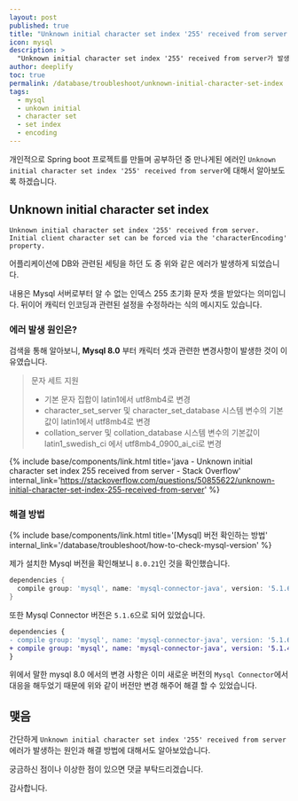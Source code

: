 ```yaml
---
layout: post
published: true
title: "Unknown initial character set index '255' received from server 에러"
icon: mysql
description: >
  "Unknown initial character set index '255' received from server가 발생하는 원인과 해결 방법에 대해서 소개합니다."
author: deeplify
toc: true
permalink: /database/troubleshoot/unknown-initial-character-set-index
tags:
  - mysql
  - unkown initial
  - character set
  - set index
  - encoding
---
```


개인적으로 Spring boot 프로젝트를 만들며 공부하던 중 만나게된 에러인 `Unknown initial character set index '255' received from server`에 대해서 알아보도록 하겠습니다.

## Unknown initial character set index

```text
Unknown initial character set index '255' received from server.
Initial client character set can be forced via the 'characterEncoding' property.
```

어플리케이션에 DB와 관련된 세팅을 하던 도 중 위와 같은 에러가 발생하게 되었습니다.

내용은 Mysql 서버로부터 알 수 없는 인덱스 255 초기화 문자 셋을 받았다는 의미입니다. 뒤이어 캐릭터 인코딩과 관련된 설정을 수정하라는 식의 메시지도 있습니다.

### 에러 발생 원인은?

검색을 통해 알아보니, **Mysql 8.0** 부터 캐릭터 셋과 관련한 변경사항이 발생한 것이 이유였습니다.

> 문자 세트 지원
> - 기본 문자 집합이 latin1에서 utf8mb4로 변경
> - character_set_server 및 character_set_database 시스템 변수의 기본값이 latin1에서 utf8mb4로 변경
> - collation_server 및 collation_database 시스템 변수의 기본값이 latin1_swedish_ci 에서 utf8mb4_0900_ai_ci로 변경

{% include base/components/link.html title='java - Unknown initial character set index 255 received from server - Stack Overflow' internal_link='https://stackoverflow.com/questions/50855622/unknown-initial-character-set-index-255-received-from-server' %}

### 해결 방법

{% include base/components/link.html title='[Mysql] 버전 확인하는 방법' internal_link='/database/troubleshoot/how-to-check-mysql-version' %}

제가 설치한 Mysql 버전을 확인해보니 `8.0.21`인 것을 확인했습니다.

```gradle
dependencies {
  compile group: 'mysql', name: 'mysql-connector-java', version: '5.1.6'
}
```

또한 Mysql Connector 버전은 `5.1.6`으로 되어 있었습니다.

```diff
dependencies {
- compile group: 'mysql', name: 'mysql-connector-java', version: '5.1.6'
+ compile group: 'mysql', name: 'mysql-connector-java', version: '5.1.44'
}
```

위에서 말한 mysql 8.0 에서의 변경 사항은 이미 새로운 버전의 `Mysql Connector`에서 대응을 해두었기 때문에 위와 같이 버전만 변경 해주어 해결 할 수 있었습니다.

## 맺음

간단하게 `Unknown initial character set index '255' received from server`에러가 발생하는 원인과 해결 방법에 대해서도 알아보았습니다.

궁금하신 점이나 이상한 점이 있으면 댓글 부탁드리겠습니다.

감사합니다.
